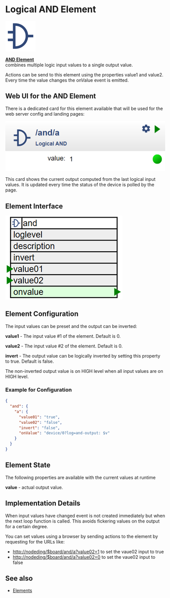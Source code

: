 # Logical AND Element

<div class="excerpt">
  <a href="#page=/elements/and.md"><img src="/i/and.svg"></a>
  <p><strong><a href="#page=/elements/and.md">AND Element</a></strong><br/>
  combines multiple logic input values to a single output value.</p>
</div>


Actions can be send to this element using the properties value1 and value2.
Every time the value changes the onValue event is emitted.

## Web UI for the AND Element

There is a dedicated card for this element available that will be used for the web server config and landing pages:

![AND Web UI](/elements/andui.png)

This card shows the current output computed from the last logical input values.
It is updated every time the status of the device is polled by the page.

## Element Interface

![AND Properties and Actions](/elements/andapi.png)


## Element Configuration

The input values can be preset and the output can be inverted:

**value1** - The input value #1 of the element. Default is 0.

**value2** - The input value #2 of the element. Default is 0.

**invert** - The output value can be logically inverted by setting this property to true. Default is false.

The non-inverted output value is on HIGH level when all input values are on HIGH level.


### Example for Configuration

```JSON
{
  "and": {
    "a": {
      "value01": "true",
      "value02": "false",
      "invert": "false",
      "onValue": "device/0?log=and-output: $v"
    }
  }
}
```

## Element State

The following properties are available with the current values at runtime

**value** - actual output value.


## Implementation Details

When input values have changed event is not created immediately but when the next loop function is called.
This avoids fickering values on the output for a certain degree.

You can set values using a browser by sending actions to the element by requesting for the URLs like:

* <http://nodeding/$board/and/a?value02=1> to set the vaue02 input to true
* <http://nodeding/$board/and/a?value02=0> to set the vaue02 input to false



## See also

* [Elements](/elements.md)
  
<!-- * or element -->


